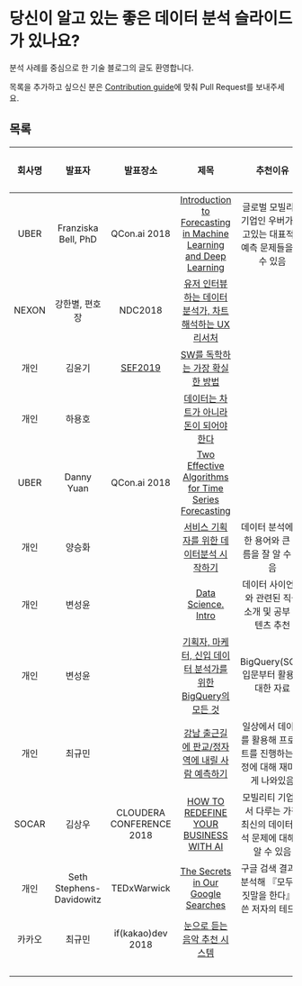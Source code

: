 # 당신이 알고 있는 좋은 데이터 분석 슬라이드가 있나요?

분석 사례를 중심으로 한 기술 블로그의 글도 환영합니다.

목록을 추가하고 싶으신 분은 [Contribution guide](https://github.com/ysunmi0427/awesome-data-analysis-slides/blob/master/contributing.md)에 맞춰 Pull Request를 보내주세요.

## 목록
| 회사명 | 발표자 | 발표장소 |제목 | 추천이유 | 추천인 |  
|:------:|:------:|:-----------:|:---------:|:---------:|:---------:|
| UBER | Franziska Bell, PhD | QCon.ai 2018 |[Introduction to Forecasting in Machine Learning and Deep Learning](https://www.youtube.com/watch?v=bn8rVBuIcFg&t=254s) | 글로벌 모빌리티 기업인 우버가 풀고있는 대표적인 예측 문제들을 볼 수 있음 | [윤선미](https://www.linkedin.com/in/yoonsunmi/) |
| NEXON | 강한별, 편호장 | NDC2018 | [유저 인터뷰 하는 데이터 분석가, 차트 해석하는 UX 리서처](https://www.youtube.com/watch?v=ihi_NJ5MUsA)|  | - |
| 개인 | 김윤기 | [SEF2019](http://sef2019.oig.kr/) | [SW를 독학하는 가장 확실한 방법](https://www.edwith.org/sef-2019/lecture/44871/?fbclid=IwAR1f-XZPY0aNBfVWkotfVP0V6hXm1XZ6GWAZvTNwFVY-_MCFQ1F-bfXx2AQ) | | - |
| 개인 | 하용호 |  | [데이터는 차트가 아니라 돈이 되어야 한다](https://www.slideshare.net/yongho/ss-52116574) |  | - |
| UBER | Danny Yuan | QCon.ai 2018 | [Two Effective Algorithms for Time Series Forecasting](https://www.youtube.com/watch?v=VYpAodcdFfA&t=317s) | | [윤선미](https://www.linkedin.com/in/yoonsunmi/) |
| 개인 | 양승화 |  | [서비스 기획자를 위한 데이터분석 시작하기](https://www.slideshare.net/leoyang991/ss-90038927) | 데이터 분석에 대한 용어와 큰 흐름을 잘 알 수 있음 | [변성윤](https://github.com/zzsza) |  
| 개인 | 변성윤 |  | [Data Science. Intro](https://www.slideshare.net/zzsza/data-science-intro) | 데이터 사이언스와 관련된 직군 소개 및 공부 컨텐츠 추천 | [변성윤](https://github.com/zzsza) |  
| 개인 | 변성윤 |  | [기획자, 마케터, 신입 데이터 분석가를 위한 BigQuery의 모든 것](https://www.slideshare.net/zzsza/bigquery-147073606) | BigQuery(SQL) 입문부터 활용에 대한 자료 | [변성윤](https://github.com/zzsza) |  
| 개인 | 최규민 |  | [강남 출근길에 판교/정자역에 내릴 사람 예측하기](https://www.slideshare.net/ssuser2fe594/2107-80754131) | 일상에서 데이터를 활용해 프로젝트를 진행하는 과정에 대해 재미있게 나와있음 | [변성윤](https://github.com/zzsza) |
| SOCAR | 김상우 | CLOUDERA CONFERENCE 2018 | [HOW TO REDEFINE YOUR BUSINESS WITH AI](https://www.clouderasessionsseoul.com/file/Machine_Learning_3.pdf) | 모빌리티 기업에서 다루는 가장 최신의 데이터 분석 문제에 대해서 알 수 있음 | - |
| 개인 | Seth Stephens-Davidowitz | TEDxWarwick | [The Secrets in Our Google Searches](https://www.youtube.com/watch?v=IaFQVNuAA3w) | 구글 검색 결과를 분석해 『모두 거짓말을 한다』를 쓴 저자의 테드톡 | - |   
| 카카오 | 최규민 | if(kakao)dev 2018 | [눈으로 듣는 음악 추천 시스템](https://tv.kakao.com/channel/3150758/cliplink/391418802) | | - |  
|  |  |  |  | | - |  
